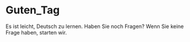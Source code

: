 # Guten_Tag
Es ist leicht, Deutsch zu lernen.
Haben Sie noch Fragen? Wenn Sie keine Frage haben, starten wir.

